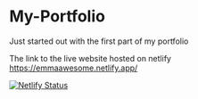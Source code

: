 # My-Portfolio

Just started out with the first part of my portfolio

The link to the live website hosted on netlify https://emmaawesome.netlify.app/

[![Netlify Status](https://api.netlify.com/api/v1/badges/8205f4fe-2881-4669-8fab-765a5cc631b3/deploy-status)](https://app.netlify.com/sites/emmaawesome/deploys)
